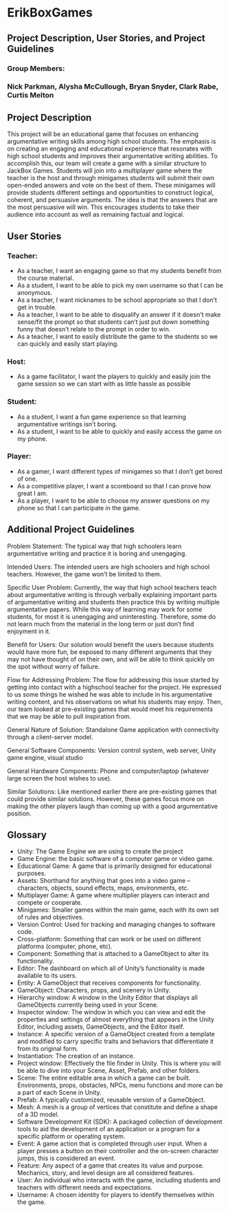 #  ErikBoxGames
##  Project Description, User Stories, and Project Guidelines
###  Group Members: 
###  Nick Parkman, Alysha McCullough, Bryan Snyder, Clark Rabe, Curtis Melton

##  Project Description
This project will be an educational game that focuses on enhancing argumentative writing skills among high school students. The emphasis is on creating an engaging and educational experience that resonates with high school students and improves their argumentative writing abilities. To accomplish this, our team will create a game with a similar structure to JackBox Games. Students will join into a multiplayer game where the teacher is the host and through minigames students will submit their own open-ended answers and vote on the best of them. These minigames will provide students different settings and opportunities to construct logical, coherent, and persuasive arguments. The idea is that the answers that are the most persuasive will win. This encourages students to take their audience into account as well as remaining factual and logical. 

##  User Stories

### Teacher:
* As a teacher, I want an engaging game so that my students benefit from the course material.
* As a student, I want to be able to pick my own username so that I can be anonymous.
* As a teacher, I want nicknames to be school appropriate so that I don’t get in trouble. 
* As a teacher, I want to be able to disqualify an answer if it doesn't make sense/fit the prompt so that students can’t just put down something funny that doesn’t relate to the prompt in order to win.
* As a teacher, I want to easily distribute the game to the students so we can quickly and easily start playing.
  
### Host:
* As a game facilitator, I want the players to quickly and easily join the game session so we can start with as little hassle as possible
  
### Student:
* As a student, I want a fun game experience so that learning argumentative writings isn’t boring. 
* As a student, I want to be able to quickly and easily access the game on my phone.
  
### Player:
* As a gamer, I want different types of minigames so that I don’t get bored of one. 
* As a competitive player, I want a scoreboard so that I can prove how great I am.
* As a player, I want to be able to choose my answer questions on my phone so that I can participate in the game.

##  Additional Project Guidelines
Problem Statement: 
The typical way that high schoolers learn argumentative writing and practice it is boring and unengaging.


Intended Users:
The intended users are high schoolers and high school teachers. However, the game won’t be limited to them. 


Specific User Problem:
Currently, the way that high school teachers teach about argumentative writing is through verbally explaining important parts of argumentative writing and students then practice this by writing multiple argumentative papers. While this way of learning may work for some students, for most it is unengaging and uninteresting. Therefore, some do not learn much from the material in the long term or just don’t find enjoyment in it.


Benefit for Users:
Our solution would benefit the users because students would have more fun, be exposed to many different arguments that they may not have thought of on their own, and will be able to think quickly on the spot without worry of failure.


Flow for Addressing Problem:
The flow for addressing this issue started by getting into contact with a highschool teacher for the project. He expressed to us some things he wished he was able to include in his argumentative writing content, and his observations on what his students may enjoy. Then, our team looked at pre-existing games that would meet his requirements that we may be able to pull inspiration from.


General Nature of Solution:
Standalone Game application with connectivity through a client-server model.


General Software Components:
Version control system, web server, Unity game engine, visual studio 


General Hardware Components:
Phone and computer/laptop (whatever large screen the host wishes to use).


Similar Solutions:
Like mentioned earlier there are pre-existing games that could provide similar solutions. However, these games focus more on making the other players laugh than coming up with a good argumentative position.

##  Glossary
* Unity: The Game Engine we are using to create the project
* Game Engine: the basic software of a computer game or video game.
* Educational Game: A game that is primarily designed for educational purposes.
* Assets: Shorthand for anything that goes into a video game – characters, objects, sound effects, maps, environments, etc.
* Multiplayer Game: A game where multiplier players can interact and compete or cooperate.
* Minigames: Smaller games within the main game, each with its own set of rules and objectives. 
* Version Control: Used for tracking and managing changes to software code.
* Cross-platform: Something that can work or be used on different platforms (computer, phone, etc).
* Component: Something that is attached to a GameObject to alter its functionality.
* Editor: The dashboard on which all of Unity’s functionality is made available to its users.
* Entity: A GameObject that receives components for functionality.
* GameObject: Characters, props, and scenery in Unity.
* Hierarchy window: A window in the Unity Editor that displays all GameObjects currently being used in your Scene.
* Inspector window: The window in which you can view and edit the properties and settings of almost everything that appears in the Unity Editor, including assets, GameObjects, and the Editor itself.
* Instance: A specific version of a GameObject created from a template and modified to carry specific traits and behaviors that differentiate it from its original form. 
* Instantiation: The creation of an instance.
* Project window: Effectively the file finder in Unity. This is where you will be able to dive into your Scene, Asset, Prefab, and other folders.
* Scene: The entire editable area in which a game can be built. Environments, props, obstacles, NPCs, menu functions and more can be a part of each Scene in Unity. 
* Prefab: A typically customized, reusable version of a GameObject.
* Mesh: A mesh is a group of vertices that constitute and define a shape of a 3D model.
* Software Development Kit (SDK): A packaged collection of development tools to aid the development of an application or a program for a specific platform or operating system.
* Event: A game action that is completed through user input. When a player presses a button on their controller and the on-screen character jumps, this is considered an event.
* Feature: Any aspect of a game that creates its value and purpose. Mechanics, story, and level design are all considered features.
* User: An individual who interacts with the game, including students and teachers with different needs and expectations.
* Username: A chosen identity for players to identify themselves within the game.

